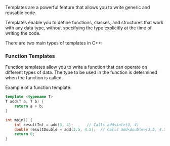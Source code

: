 Templates are a powerful feature that allows you to write generic and reusable code. 

Templates enable you to define functions, classes, and structures that work with any data type, without specifying the type explicitly at the time of writing the code.

There are two main types of templates in C++:

### Function Templates
Function templates allow you to write a function that can operate on different types of data. The type to be used in the function is determined when the function is called.

Example of a function template:
```cpp
template <typename T>
T add(T a, T b) {
    return a + b;
}

int main() {
    int resultInt = add(3, 4);      // Calls add<int>(3, 4)
    double resultDouble = add(3.5, 4.5);  // Calls add<double>(3.5, 4.5)
    return 0;
}
```


